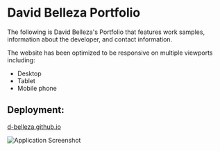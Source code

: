 # David Belleza Portfolio

The following is David Belleza's Portfolio that features work samples, information about the developer, and contact information.

The website has been optimized to be responsive on multiple viewports including:
* Desktop
* Tablet
* Mobile phone

## Deployment:
[d-belleza.github.io](https://d-belleza.github.io/)

![Application Screenshot](/relative/path/to/d-bellezasc.png?raw-true "Screenshot")
